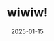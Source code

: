 ---
title: wiwiw!
date: 2025-01-15
excerpt: These are some of my thoughts about the most interesting molecule there is.
tags: ["Brain", "Dopamine", "Decision Making"]
---